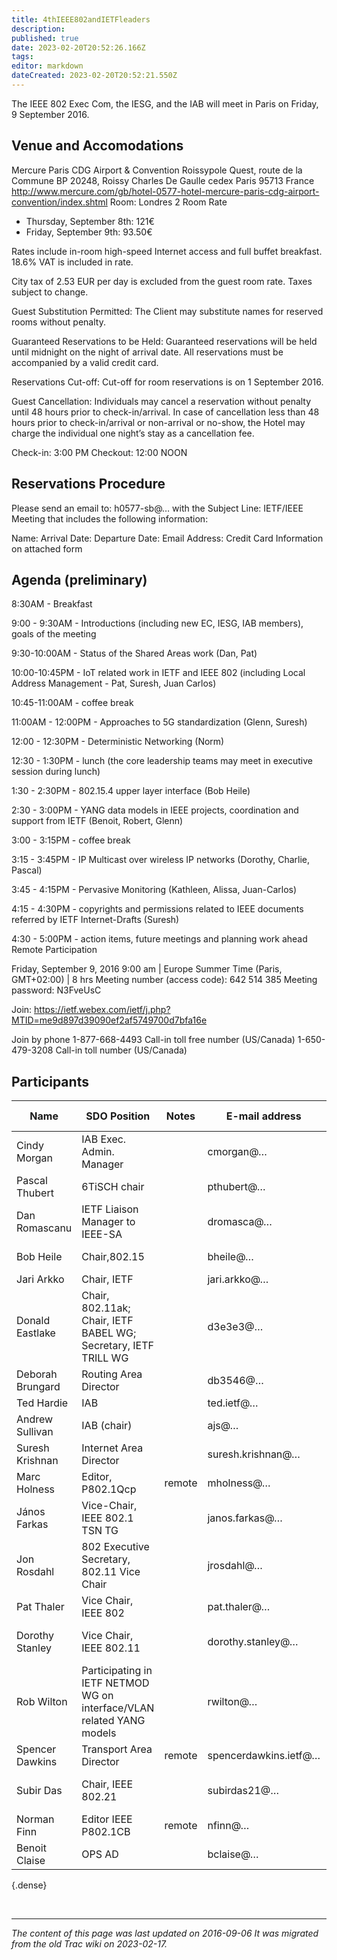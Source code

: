 ```yaml
---
title: 4thIEEE802andIETFleaders
description: 
published: true
date: 2023-02-20T20:52:26.166Z
tags: 
editor: markdown
dateCreated: 2023-02-20T20:52:21.550Z
---
```


 The IEEE 802 Exec Com, the IESG, and the IAB will meet in Paris on Friday, 9 September 2016.

## Venue and Accomodations

Mercure Paris CDG Airport & Convention
Roissypole Quest, route de la Commune
BP 20248, Roissy Charles De Gaulle cedex
Paris 95713 France
http://www.mercure.com/gb/hotel-0577-hotel-mercure-paris-cdg-airport-convention/index.shtml
Room: Londres 2
Room Rate

  -  Thursday, September 8th: 121€
  -  Friday, September 9th: 93.50€ 

Rates include in-room high-speed Internet access and full buffet breakfast. 18.6% VAT is included in rate.

City tax of 2.53 EUR per day is excluded from the guest room rate. Taxes subject to change.

Guest Substitution Permitted: The Client may substitute names for reserved rooms without penalty.

Guaranteed Reservations to be Held: Guaranteed reservations will be held until midnight on the night of arrival date. All reservations must be accompanied by a valid credit card.

Reservations Cut-off: Cut-off for room reservations is on 1 September 2016.

Guest Cancellation: Individuals may cancel a reservation without penalty until 48 hours prior to check-in/arrival. In case of cancellation less than 48 hours prior to check-in/arrival or non-arrival or no-show, the Hotel may charge the individual one night’s stay as a cancellation fee.

Check-in: 3:00 PM Checkout: 12:00 NOON

## Reservations Procedure

Please send an email to: h0577-sb@… with the Subject Line: IETF/IEEE Meeting that includes the following information:

Name:
Arrival Date:
Departure Date:
Email Address:
Credit Card Information on attached form

## Agenda (preliminary)

8:30AM - Breakfast

9:00 - 9:30AM - Introductions (including new EC, IESG, IAB members), goals of the meeting

9:30-10:00AM - Status of the Shared Areas work (Dan, Pat)

10:00-10:45PM - IoT related work in IETF and IEEE 802 (including Local Address Management - Pat, Suresh, Juan Carlos)

10:45-11:00AM - coffee break

11:00AM - 12:00PM - Approaches to 5G standardization (Glenn, Suresh)

12:00 - 12:30PM - Deterministic Networking (Norm)

12:30 - 1:30PM - lunch (the core leadership teams may meet in executive session during lunch)

1:30 - 2:30PM - 802.15.4 upper layer interface (Bob Heile)

2:30 - 3:00PM - YANG data models in IEEE projects, coordination and support from IETF (Benoit, Robert, Glenn)

3:00 - 3:15PM - coffee break

3:15 - 3:45PM - IP Multicast over wireless IP networks (Dorothy, Charlie, Pascal)

3:45 - 4:15PM - Pervasive Monitoring (Kathleen, Alissa, Juan-Carlos)

4:15 - 4:30PM - copyrights and permissions related to IEEE documents referred by IETF Internet-Drafts (Suresh)

4:30 - 5:00PM - action items, future meetings and planning work ahead
Remote Participation

Friday, September 9, 2016
9:00 am | Europe Summer Time (Paris, GMT+02:00) | 8 hrs
Meeting number (access code): 642 514 385
Meeting password: N3FveUsC

Join: https://ietf.webex.com/ietf/j.php?MTID=me9d897d39090ef2af5749700d7bfa16e

Join by phone
1-877-668-4493 Call-in toll free number (US/Canada)
1-650-479-3208 Call-in toll number (US/Canada)

## Participants 

| Name               |  SDO Position                                                           |  Notes   |  E-mail address         |  Affiliation                    |  Dietary restrictions   |
|--------------------|-------------------------------------------------------------------------|----------|-------------------------|---------------------------------|-------------------------|
|  Cindy Morgan      |  IAB Exec. Admin. Manager                                               |          |  cmorgan@…              |  AMS                            |                         |
|   Pascal Thubert   |  6TiSCH chair                                                           |          |   pthubert@…            |  Cisco Systems                  |                         |
|  Dan Romascanu     |  IETF Liaison Manager to IEEE-SA                                        |          |  dromasca@…             |                                 |                         |
|  Bob Heile         | Chair,802.15                                                            |          |  bheile@…               |  Wi-SUN Alliance                |                         |
|  Jari Arkko        |  Chair, IETF                                                            |          |  jari.arkko@…           |  Ericsson                       |  no meat                |
|  Donald Eastlake   |  Chair, 802.11ak; Chair, IETF BABEL WG; Secretary, IETF TRILL WG        |          |  d3e3e3@…               |  Huawei Technologies            |                         |
|  Deborah Brungard  |  Routing Area Director                                                  |          |  db3546@…               | AT&T                            |                         |
|  Ted Hardie        |  IAB                                                                    |          |  ted.ietf@…             | Google                          |                         |
|  Andrew Sullivan   |  IAB (chair)                                                            |          |  ajs@…                  |  Dyn                            |  veg                    |
|  Suresh Krishnan   |  Internet Area Director                                                 |          |  suresh.krishnan@…      |  Ericsson                       |  Vegetarian             |
|  Marc Holness      |  Editor, P802.1Qcp                                                      |  remote  |  mholness@…             |  Ciena                          |                         |
|  János Farkas      |  Vice-Chair, IEEE 802.1 TSN TG                                          |          |  janos.farkas@…         |  Ericsson                       |                         |
|  Jon Rosdahl       |  802 Executive Secretary, 802.11 Vice Chair                             |          |  jrosdahl@…             |  Qualcomm                       |                         |
|  Pat Thaler        |  Vice Chair, IEEE 802                                                   |          |  pat.thaler@…           |  Broadcom                       |  no pork or shellfish   |
| Dorothy Stanley    |  Vice Chair, IEEE 802.11                                                |          |  dorothy.stanley@…      |  Hewlett Packard Enterprise     |                         |
|  Rob Wilton        |  Participating in IETF NETMOD WG on interface/VLAN related YANG models  |          |  rwilton@…              |  Cisco Systems                  |                         |
|  Spencer Dawkins   |  Transport Area Director                                                |  remote  |  spencerdawkins.ietf@…  |                                 |                         |
|  Subir Das         |  Chair, IEEE 802.21                                                     |          | subirdas21@…            | Applied Communication Sciences  |                         |
|  Norman Finn       |  Editor IEEE P802.1CB                                                   |  remote  | nfinn@…                 |                                 |                         |
|  Benoit Claise     |  OPS AD                                                                 |          |  bclaise@…              |                                 |                         |
{.dense}

&nbsp;
&nbsp;
&nbsp;

---

*The content of this page was last updated on 2016-09-06 It was migrated from the old Trac wiki on 2023-02-17.*